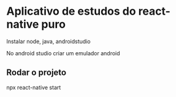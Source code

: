 # Aplicativo de estudos do react-native puro

Instalar node, java, androidstudio

No android studio criar um emulador android

## Rodar o projeto
npx react-native start